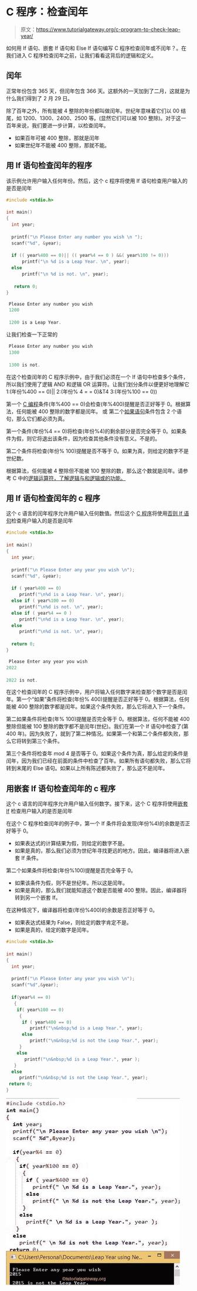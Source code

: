 # C 程序：检查闰年

> 原文：<https://www.tutorialgateway.org/c-program-to-check-leap-year/>

如何用 If 语句、嵌套 If 语句和 Else If 语句编写 C 程序检查闰年或不闰年？。在我们进入 C 程序检查闰年之前，让我们看看这背后的逻辑和定义。

## 闰年

正常年份包含 365 天，但闰年包含 366 天。这额外的一天加到了二月，这就是为什么我们得到了 2 月 29 日。

除了百年之外，所有能被 4 整除的年份都叫做闰年。世纪年意味着它们以 00 结尾，如 1200、1300、2400、2500 等。(显然它们可以被 100 整除)。对于这一百年来说，我们要进一步计算，以检查闰年。

*   如果百年可被 400 整除，那就是闰年
*   如果世纪年不能被 400 整除，那就不能。

## 用 If 语句检查闰年的程序

该示例允许用户输入任何年份。然后，这个 c 程序将使用 If 语句检查用户输入的是否是闰年

```c
#include <stdio.h>

int main()
{
  int year;

  printf("\n Please Enter any number you wish \n ");
  scanf("%d", &year);

  if (( year%400 == 0)|| (( year%4 == 0 ) &&( year%100 != 0)))
      printf("\n %d is a Leap Year. \n", year);
  else
      printf("\n %d is not. \n", year);

   return 0;
}
```

```c
 Please Enter any number you wish 
 1200

 1200 is a Leap Year. 
```

让我们检查一下正常的

```c
 Please Enter any number you wish 
 1300

 1300 is not. 
```

在这个检查闰年的 C 程序示例中，由于我们必须在一个 If 语句中检查多个条件，所以我们使用了逻辑 AND 和逻辑 OR 运算符。让我们划分条件以便更好地理解它
1:(年份%400 == 0)||
2:(年份% 4 = = 0)&T4
3:(年份%100 == 0))

第一个 [C 编程](https://www.tutorialgateway.org/c-programming/)条件(年%400 == 0)会检查(年%400)提醒是否正好等于 0。根据算法，任何能被 400 整除的数字都是闰年。
或
第二个[如果语句](https://www.tutorialgateway.org/if-statement-in-c/ "C If Statement")条件包含 2 个语句，那么它们都必须为真。

第一个条件(年份%4 == 0)将检查(年份%4)的剩余部分是否完全等于 0。如果条件为假，则它将退出该条件，因为检查其他条件没有意义。不是的。

第二个条件将检查(年份% 100)提醒是否不等于 0。如果为真，则给定的数字不是世纪数。

根据算法，任何能被 4 整除但不能被 100 整除的数，那么这个数就是闰年。请参考 C 中的[逻辑运算符，了解逻辑与和逻辑或的功能。](https://www.tutorialgateway.org/logical-operators-in-c/)

## 用 If 语句检查闰年的 c 程序

这个 c 语言的闰年程序允许用户输入任何数值。然后这个 [C 程序](https://www.tutorialgateway.org/c-programming-examples/)将使用[否则 If 语句](https://www.tutorialgateway.org/else-if-statement-in-c/)检查用户输入的是否是闰年

```c
#include <stdio.h>

int main()
{
  int year;

  printf("\n Please Enter any year you wish \n");
  scanf("%d", &year);

  if ( year%400 == 0)
     printf("\n%d is a Leap Year. \n", year);
  else if ( year%100 == 0)
     printf("\n%d is not. \n", year);
  else if ( year%4 == 0 )
     printf("\n%d is a Leap Year. \n", year);
  else
     printf("\n%d is not. \n", year);  

  return 0;
}
```

```c
 Please Enter any year you wish 
2022

2022 is not. 
```

在这个检查闰年的 C 程序示例中，用户将输入任何数字来检查那个数字是否是闰年。第一个“如果”条件将检查(年份% 400)提醒是否正好等于 0。根据算法，任何能被 400 整除的数字都是闰年。如果这个条件失败，那么它将进入下一个条件。

第二如果条件将检查(年% 100)提醒是否完全等于 0。根据算法，任何不能被 400 整除但能被 100 整除的数字都不是闰年(世纪)。我们在第一个 If 语句中检查了(第 400 年)。因为失败了，就到了第二种情况。如果第一个和第二个条件都失败，那么它将转到第三个条件。

第三个条件将检查年 mod 4 是否等于 0。如果这个条件为真，那么给定的条件是闰年，因为我们已经在前面的条件中检查了百年。如果所有语句都失败，那么它将转到末尾的 Else 语句。如果以上所有陈述都失败了，那么这不是闰年。

## 用嵌套 If 语句检查闰年的 c 程序

这个 c 语言的闰年程序允许用户输入任何数字。接下来，这个 C 程序将使用[嵌套 If](https://www.tutorialgateway.org/nested-if-in-c/ "C Nested If Statement") 检查用户输入的是否是闰年

在这个 C 程序检查闰年的例子中，第一个 If 条件将会发现(年份%4)的余数是否正好等于 0。

*   如果表达式的计算结果为假，则给定的数字不是。
*   如果是真的，那么我们必须为世纪年寻找更远的地方。因此，编译器将进入嵌套 If 条件。

第二个如果条件将检查(年份%100)提醒是否完全等于 0。

*   如果该条件为假，则不是世纪年。所以这是闰年。
*   如果是真的，那么我们就能知道这个数是否能被 400 整除。因此，编译器将转到另一个嵌套 If。

在这种情况下，编译器将检查(年份%400)的余数是否正好等于 0。

*   如果表达式结果为 False，则给定的数字肯定不是。
*   如果是真的，给定的数字是闰年。

```c
#include <stdio.h>

int main()
{
  int year;

  printf("\n Please Enter any year you wish \n");
  scanf("%d",&year);

  if(year%4 == 0)
   {
    if( year%100 == 0) 
     {
      if ( year%400 == 0)
         printf("\n&nbsp;%d is a Leap Year.", year);
      else
         printf("\n&nbsp;%d is not the Leap Year.", year);
     }
    else
       printf("\n&nbsp;%d is a Leap Year.", year );
   }
  else
     printf("\n&nbsp;%d is not the Leap Year.", year);
 return 0;
}

```

![Leap Year using Nested If Statement](img/374f8d3cc147fedf5e2fdaea08fca364.png)